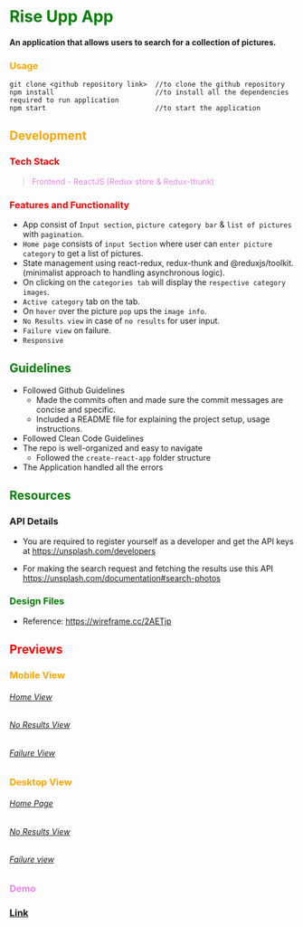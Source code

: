 # <span style="color: green;"> Rise Upp App</span>

#### An application that allows users to search for a collection of pictures.

### <span style="color: orange;"> Usage</span>

```
git clone <github repository link>  //to clone the github repository
npm install                         //to install all the dependencies required to run application
npm start                           //to start the application
```

## <span style="color: Orange;"> Development</span>

### <span style="color: red;"> Tech Stack</span>

> <span style="color: violet;">Frontend - ReactJS (Redux store & Redux-thunk)</span>

### <span style="color: red;"> Features and Functionality</span>

- App consist of `Input section`, `picture category bar` & `list of pictures` with `pagination`. 
- `Home page` consists of `input Section` where user can `enter picture category` to get a list of pictures.
- State management using react-redux, redux-thunk and @reduxjs/toolkit. (minimalist approach to handling asynchronous logic).
- On clicking on the `categories tab` will display the `respective category images`.
- `Active category` tab on the tab.
- On `hover` over the picture `pop` ups the `image info`.
- `No Results view` in case of `no results` for user input.
- `Failure view` on failure.
- `Responsive`

## <span style="color: Green;"> Guidelines</span>

- Followed Github Guidelines
  - Made the commits often and made sure the commit messages are concise and specific.
  - Included a README file for explaining the project setup, usage instructions.
- Followed Clean Code Guidelines
- The repo is well-organized and easy to navigate
  - Followed the `create-react-app` folder structure
- The Application handled all the errors

## <span style="color: Green;"> Resources </span>

### API Details

- You are required to register yourself as a developer and get the API keys at https://unsplash.com/developers

- For making the search request and fetching the results use this API https://unsplash.com/documentation#search-photos

### <span style="color: Green;"> Design Files </span>

- Reference: https://wireframe.cc/2AETjp

## <span style="color: Red;">Previews</span>

### <span style="color: Orange;"> Mobile View</span>

###### [Home View](https://res.cloudinary.com/dx8csuvrh/image/upload/v1704536303/riseup/Screenshot_421_vfx9hz.png)


###### [No Results View](https://res.cloudinary.com/dx8csuvrh/image/upload/v1704536302/riseup/Screenshot_422_e6msln.png)

###### [Failure View](https://res.cloudinary.com/dx8csuvrh/image/upload/v1704536302/riseup/Screenshot_423_j0dqh3.png)

### <span style="color: Orange;"> Desktop View</span>

###### [Home Page](https://res.cloudinary.com/dx8csuvrh/image/upload/v1704528606/riseup/home-page.png)

###### [No Results View](https://res.cloudinary.com/dx8csuvrh/image/upload/v1704528603/riseup/no-results-view.png)

###### [Failure view](https://res.cloudinary.com/dx8csuvrh/image/upload/v1704528604/riseup/failure-view.png)

### <span style="color: violet;">Demo</span>

### [Link](https://rise-upp-search-app.vercel.app/)

